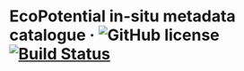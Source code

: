# EcoPotential in-situ metadata catalogue &middot; ![GitHub license](https://img.shields.io/badge/license-MIT-blue.svg) [![Build Status](https://travis-ci.org/starlab-bcn/pycsw-quality-profile.svg?branch=master)](https://travis-ci.org/starlab-bcn/pycsw-quality-profile)


